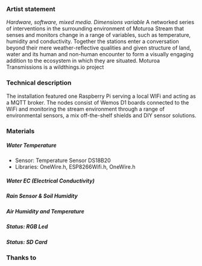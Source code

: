 ### Artist statement
_Hardware, software, mixed media. Dimensions variable_
A networked series of interventions in the surrounding environment of Moturoa Stream that senses and monitors change in a range of variables, such as temperature, humidity and conductivity. Together the stations enter a conversation beyond their mere weather-reflective qualities and given structure of land, water and its human and non-human encounter to form a visually engaging addition to the ecosystem in which they are situated. 
Moturoa Transmissions is a wildthings.io project

### Technical description 
The installation featured one Raspberry Pi serving a local WIFi and acting as a MQTT broker.
The nodes consist of Wemos D1 boards connected to the WiFi and monitoring the stream environment through a range of environmental sensors, a mix off-the-shelf shields and DIY sensor solutions.

### Materials
##### Water Temperature
- Sensor: Temperature Sensor DS18B20
- Libraries: OneWire.h, ESP8266Wifi.h, OneWire.h

##### Water EC (Electrical Conductivity)

##### Rain Sensor & Soil Humidity

##### Air Humidity and Temperature

##### Status: RGB Led

##### Status: SD Card

### Thanks to
